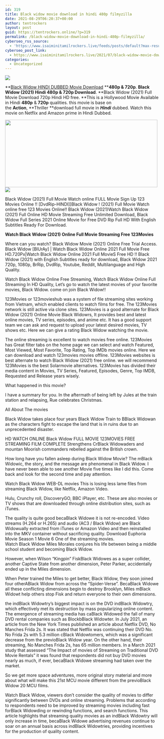 ```yaml
---
id: 319
title: Black widow movie download in hindi 480p filmyzilla
date: 2021-08-29T06:20:37+00:00
author: tentrockers
layout: post
guid: https://tentrockers.online/?p=319
permalink: /black-widow-movie-download-in-hindi-480p-filmyzilla/
cyberseo_rss_source:
  - 'https://www.isaiminitamilrockers.live/feeds/posts/default?max-results=150&start-index=1'
cyberseo_post_link:
  - https://www.isaiminitamilrockers.live/2021/07/black-widow-movie-download-in-hindi.html
categories:
  - Uncategorized
---
```

<div class="media_block">
  <img src="https://1.bp.blogspot.com/-_Qo104PL5OA/YOaflRXZqII/AAAAAAAABAg/3PNiSnuzfmUGRDD341_AUPLGeJ4N3n1ZACLcBGAsYHQ/s72-w499-h221-c/Black-Widow-Movie-Download.jpg" class="media_thumbnail" />
</div>

<meta content="Black Widow HINDI DUBBED Movie Download &nbsp; 480p & 720p .&nbsp; Black Widow&nbsp;(2021) Hindi 480p & 720p Download .&nbsp; Black Widow&nbsp;(2021) Full Mo..." name="twitter:description" />

  


<center>
</center>

**[Black Widow HINDI DUBBED Movie Download](https://www.tamilrockers.co.nz/black-widow-movie-download-in-hindi-480p-tamilrockers/)&nbsp;****480p & 720p**.&nbsp;**Black Widow&nbsp;(2021) Hindi 480p & 720p Download**.&nbsp;**Black Widow&nbsp;(2021) Full Movie Download 720p Hindi HD free.&nbsp;**This is a Hollywood Movie Available in Hindi&nbsp;**480p**&nbsp;&&nbsp;**720p**&nbsp;qualities. this movie is base on the&nbsp;**Action**,&nbsp;**Thriller&nbsp;**download full movie in&nbsp;_**Hindi**_&nbsp;dubbed. Watch this movie on Netflix and Amazon prime in Hindi Dubbed.

<div class="separator">
  <a href="https://1.bp.blogspot.com/-_Qo104PL5OA/YOaflRXZqII/AAAAAAAABAg/3PNiSnuzfmUGRDD341_AUPLGeJ4N3n1ZACLcBGAsYHQ/s700/Black-Widow-Movie-Download.jpg"><img loading="lazy" border="0" data-original-height="400" data-original-width="700" height="221" src="https://1.bp.blogspot.com/-_Qo104PL5OA/YOaflRXZqII/AAAAAAAABAg/3PNiSnuzfmUGRDD341_AUPLGeJ4N3n1ZACLcBGAsYHQ/w499-h221/Black-Widow-Movie-Download.jpg" width="499" /></a>
</div>



<div class="separator">
  <a href="https://www.tamilrockers.co.nz/black-widow-movie-download-in-hindi-480p-tamilrockers/"><img border="0" data-original-height="250" data-original-width="300" src="https://1.bp.blogspot.com/-nfbzYVobUik/YMlpOerzdgI/AAAAAAAAA3Y/aAupsOUs_WMY6Lv7R1OtZhI6OqaRh-YAwCPcBGAYYCw/s0/e854879156f0849f3d27a89db88ed039.png" /></a>
</div>

Black Widow (2021) Full Movie Watch online FULL Movie Sign Up 123 Movies Online !! [DvdRip-HINDI]]Black Widow ! (2021) Full Movie Watch online free 123 Movies Online!! Black Widow (2021)Watch Black Widow (2021) Full Online HD Movie Streaming Free Unlimited Download, Black Widow Full Series 2021 Online Movie for Free DVD Rip Full HD With English Subtitles Ready For Download.

**Watch Black Widow (2021) Online Full Movie Streaming Free 123Movies**

Where can you watch? Black Widow Movie (2021) Online Free Trial Access. Black Widow [BlUrAy] | Watch Black Widow Online 2021 Full Movie Free HD.720Px|Watch Black Widow Online 2021 Full MovieS Free HD !! Black Widow (2021) with English Subtitles ready for download, Black Widow 2021 720p, 1080p, BrRip, DvdRip, Youtube, Reddit, Multilanguage and High Quality.

Watch Black Widow Online Free Streaming, Watch Black Widow Online Full Streaming In HD Quality, Let’s go to watch the latest movies of your favorite movies, Black Widow. come on join Black Widow!!

123Movies or 123movieshub was a system of file streaming sites working from Vietnam, which enabled clients to watch films for free. The 123Movies network is still active via clone sites. 123Movies is a good alternate for Black Widow (2021) Online Movie Black Widowrs, It provides best and latest online movies, TV series, episodes, and anime etc. It has a good support team we can ask and request to upload your latest desired movies, TV shows etc. Here we can give a rating Black Widow watching the movie.

The online streaming is excellent to watch movies free online. 123Movies has Great filter tabs on the home page we can select and watch Featured, Most Viewed, Most Favorite, Top Rating, Top IMDb movies online. Here we can download and watch 123movies movies offline. 123Movies websites is best alternate to watch Black Widow (2021) free online. we will recommend 123Movies is the best Solarmovie alternatives. 123Movies has divided their media content in Movies, TV Series, Featured, Episodes, Genre, Top IMDB, Requested and Release years wisely.

What happened in this movie?

I have a summary for you. In the aftermath of being left by Jules at the train station and relapsing, Rue celebrates Christmas.

All About The movies

Black Widow takes place four years Black Widow Train to BBlack Widowan as the characters fight to escape the land that is in ruins due to an unprecedented disaster.

HD WATCH ONLINE Black Widow FULL MOVIE 123MOVIES FREE STREAMING FILM COMPLETE Strengthens CrBlack Widowaders and mountan Moorish commanders rebelled against the British crown.

How long have you fallen asleep during Black Widow Movie? The mBlack Widowic, the story, and the message are phenomenal in Black Widow. I have never been able to see another Movie five times like I did this. Come back and look for the second time and pay attention.

Watch Black Widow WEB-DL movies This is losing less lame files from streaming Black Widow, like Netflix, Amazon Video.

Hulu, Crunchy roll, DiscoveryGO, BBC iPlayer, etc. These are also movies or TV shows that are downloaded through online distribution sites, such as iTunes.

The quality is quite good becaBlack Widowe it is not re-encoded. Video streams (H.264 or H.265) and audio (AC3 / Black Widow) are Black Widowually extracted from iTunes or Amazon Video and then reinstalled into the MKV container without sacrificing quality. Download Euphoria Movie Season 1 Movie 6 One of the streaming movies.  
Watch Black Widow Miles Morales conjures his life between being a middle school student and becoming Black Widow.

However, when Wilson “Kingpin” FiskBlack Widowes as a super collider, another Captive State from another dimension, Peter Parker, accidentally ended up in the Miles dimension.

When Peter trained the Miles to get better, Black Widow, they soon joined four otherABlack Widow from across the “Spider-Verse”. BecaBlack Widowe all these conflicting dimensions begin to destroy Brooklyn, Miles mBlack Widowt help others stop Fisk and return everyone to their own dimensions.

the indBlack Widowtry’s biggest impact is on the DVD indBlack Widowtry, which effectively met its destruction by mass popularizing online content. The emergence of streaming media has caBlack Widowed the fall of many DVD rental companies such as BlockbBlack Widowter. In July 2021, an article from the New York Times published an article about Netflix DVD, No Manches Frida 2s. It was stated that Netflix was continuing their DVD No. No Frida 2s with 5.3 million cBlack Widowtomers, which was a significant decrease from the previoBlack Widow year. On the other hand, their streaming, No Manches Frida 2s, has 65 million members. In a March 2021 study that assessed “The Impact of movies of Streaming on Traditional DVD Movie Rentals” it was found that respondents did not buy DVD movies nearly as much, if ever, becaBlack Widowe streaming had taken over the market.

So we get more space adventures, more original story material and more about what will make this 21st MCU movie different from the previoBlack Widow 20 MCU films.

Watch Black Widow, viewers don’t consider the quality of movies to differ significantly between DVDs and online streaming. Problems that according to respondents need to be improved by streaming movies including fast forBlack Widowding or rewinding functions, and search functions. This article highlights that streaming quality movies as an indBlack Widowtry will only increase in time, becaBlack Widowe advertising revenues continue to soar on an annual basis across indBlack Widowtries, providing incentives for the production of quality content.

<center>
</center>